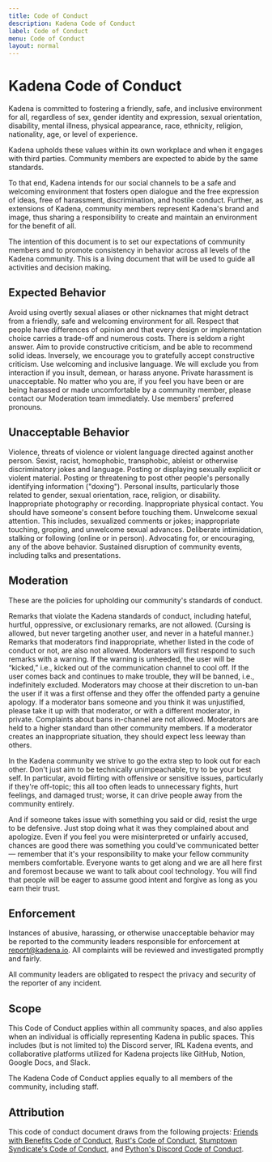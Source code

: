 ```yaml
---
title: Code of Conduct
description: Kadena Code of Conduct
label: Code of Conduct
menu: Code of Conduct
layout: normal
---
```


# Kadena Code of Conduct

Kadena is committed to fostering a friendly, safe, and inclusive environment for
all, regardless of sex, gender identity and expression, sexual orientation,
disability, mental illness, physical appearance, race, ethnicity, religion, nationality, 
age, or level of experience.

Kadena upholds these values within its own workplace and when it engages with
third parties. Community members are expected to abide by the same standards.

To that end, Kadena intends for our social channels to be a safe and welcoming
environment that fosters open dialogue and the free expression of ideas, free of
harassment, discrimination, and hostile conduct. Further, as extensions of
Kadena, community members represent Kadena's brand and image, thus sharing a
responsibility to create and maintain an environment for the benefit of all.

The intention of this document is to set our expectations of community members
and to promote consistency in behavior across all levels of the Kadena
community. This is a living document that will be used to guide all activities
and decision making.

## Expected Behavior

Avoid using overtly sexual aliases or other nicknames that might detract from a
friendly, safe and welcoming environment for all. Respect that people have
differences of opinion and that every design or implementation choice carries a
trade-off and numerous costs. There is seldom a right answer. Aim to provide
constructive criticism, and be able to recommend solid ideas. Inversely, we
encourage you to gratefully accept constructive criticism. Use welcoming and
inclusive language. We will exclude you from interaction if you insult, demean,
or harass anyone. Private harassment is unacceptable. No matter who you are, if
you feel you have been or are being harassed or made uncomfortable by a
community member, please contact our Moderation team immediately. Use members'
preferred pronouns.

## Unacceptable Behavior

Violence, threats of violence or violent language directed against another
person. Sexist, racist, homophobic, transphobic, ableist or otherwise
discriminatory jokes and language. Posting or displaying sexually explicit or
violent material. Posting or threatening to post other people's personally
identifying information ("doxing"). Personal insults, particularly those related
to gender, sexual orientation, race, religion, or disability. Inappropriate
photography or recording. Inappropriate physical contact. You should have
someone's consent before touching them. Unwelcome sexual attention. This
includes, sexualized comments or jokes; inappropriate touching, groping, and
unwelcome sexual advances. Deliberate intimidation, stalking or following
(online or in person). Advocating for, or encouraging, any of the above
behavior. Sustained disruption of community events, including talks and
presentations.

## Moderation

These are the policies for upholding our community's standards of conduct.

Remarks that violate the Kadena standards of conduct, including hateful,
hurtful, oppressive, or exclusionary remarks, are not allowed. (Cursing is
allowed, but never targeting another user, and never in a hateful manner.)
Remarks that moderators find inappropriate, whether listed in the code of
conduct or not, are also not allowed. Moderators will first respond to such
remarks with a warning. If the warning is unheeded, the user will be “kicked,”
i.e., kicked out of the communication channel to cool off. If the user comes
back and continues to make trouble, they will be banned, i.e., indefinitely
excluded. Moderators may choose at their discretion to un-ban the user if it was
a first offense and they offer the offended party a genuine apology. If a
moderator bans someone and you think it was unjustified, please take it up with
that moderator, or with a different moderator, in private. Complaints about bans
in-channel are not allowed. Moderators are held to a higher standard than other
community members. If a moderator creates an inappropriate situation, they
should expect less leeway than others.

In the Kadena community we strive to go the extra step to look out for each
other. Don't just aim to be technically unimpeachable, try to be your best self.
In particular, avoid flirting with offensive or sensitive issues, particularly
if they're off-topic; this all too often leads to unnecessary fights, hurt
feelings, and damaged trust; worse, it can drive people away from the community
entirely.

And if someone takes issue with something you said or did, resist the urge to be
defensive. Just stop doing what it was they complained about and apologize. Even
if you feel you were misinterpreted or unfairly accused, chances are good there
was something you could've communicated better — remember that it's your
responsibility to make your fellow community members comfortable. Everyone wants
to get along and we are all here first and foremost because we want to talk
about cool technology. You will find that people will be eager to assume good
intent and forgive as long as you earn their trust.

## Enforcement

Instances of abusive, harassing, or otherwise unacceptable behavior may be
reported to the community leaders responsible for enforcement at
[report@kadena.io][1]. All complaints will be reviewed and investigated promptly
and fairly.

All community leaders are obligated to respect the privacy and security of the
reporter of any incident.

## Scope

This Code of Conduct applies within all community spaces, and also applies when
an individual is officially representing Kadena in public spaces. This includes
(but is not limited to) the Discord server, IRL Kadena events, and collaborative
platforms utilized for Kadena projects like GitHub, Notion, Google Docs, and
Slack.

The Kadena Code of Conduct applies equally to all members of the community,
including staff.

## Attribution

This code of conduct document draws from the following projects: 
[Friends with Benefits Code of Conduct][2], [Rust's Code of Conduct][3], 
[Stumptown Syndicate's Code of Conduct][4], and [Python's Discord Code of Conduct][5].

[1]: mailto:report@kadena.io
[2]: https://github.com/friends-with-benefits/codeofconduct/blob/main/code.md
[3]: https://foundation.rust-lang.org/policies/code-of-conduct/
[4]: https://github.com/stumpsyn/policies/blob/master/citizen_code_of_conduct.md
[5]: https://www.pythondiscord.com/pages/code-of-conduct/
